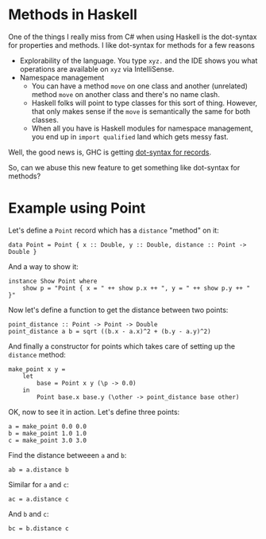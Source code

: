 # Methods in Haskell

One of the things I really miss from C# when using Haskell is the dot-syntax for properties and methods. I like dot-syntax for methods for a few reasons

- Explorability of the language. You type `xyz.` and the IDE shows you what operations are available on `xyz` via IntelliSense.
- Namespace management
  - You can have a method `move` on one class and another (unrelated) method `move` on another class and there's no name clash.
  - Haskell folks will point to type classes for this sort of thing. However, that only makes sense if the `move` is semantically the same for both classes.
  - When all you have is Haskell modules for namespace management, you end up in `import qualified` land which gets messy fast.

Well, the good news is, GHC is getting [dot-syntax for records](https://github.com/ghc-proposals/ghc-proposals/blob/master/proposals/0282-record-dot-syntax.rst).

So, can we abuse this new feature to get something like dot-syntax for methods?

# Example using Point

Let's define a `Point` record which has a `distance` "method" on it:

    data Point = Point { x :: Double, y :: Double, distance :: Point -> Double }
 
And a way to show it: 
 
    instance Show Point where
        show p = "Point { x = " ++ show p.x ++ ", y = " ++ show p.y ++ " }"
        
Now let's define a function to get the distance between two points:

    point_distance :: Point -> Point -> Double
    point_distance a b = sqrt ((b.x - a.x)^2 + (b.y - a.y)^2)

And finally a constructor for points which takes care of setting up the `distance` method:

    make_point x y =
        let
            base = Point x y (\p -> 0.0)
        in
            Point base.x base.y (\other -> point_distance base other)

OK, now to see it in action. Let's define three points:

    a = make_point 0.0 0.0
    b = make_point 1.0 1.0
    c = make_point 3.0 3.0

Find the distance betweeen `a` and `b`:

    ab = a.distance b

Similar for `a` and `c`:

    ac = a.distance c

And `b` and `c`:

    bc = b.distance c
